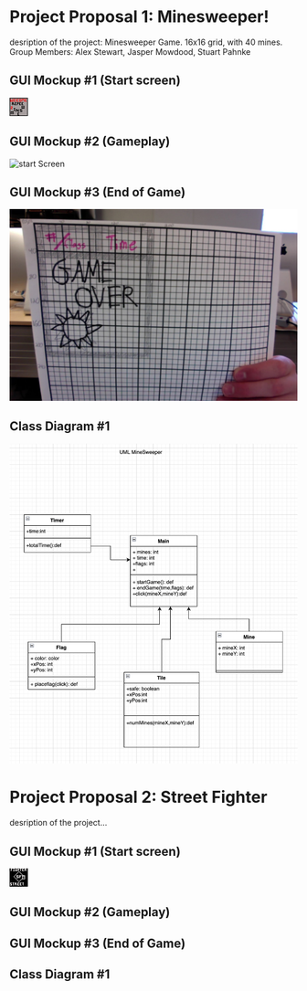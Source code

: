 # Project Proposal 1: Minesweeper!
desription of the project: Minesweeper Game. 16x16 grid, with 40 mines.
Group Members: Alex Stewart, Jasper Mowdood, Stuart Pahnke

## GUI Mockup #1 (Start screen)

![start Screen](https://github.com/AlexDStew1209/ProjectProposalA3/blob/main/images/StartScreen.png?raw=true)

## GUI Mockup #2 (Gameplay)

![start Screen]()

## GUI Mockup #3 (End of Game)

![End of Game](https://github.com/AlexDStew1209/ProjectProposalA3/blob/main/images/GUIMockup2.jpg?raw=true)

## Class Diagram #1
![gui mockup](https://github.com/AlexDStew1209/ProjectProposalA3/blob/main/images/minesweeperUML.png?raw=true)
# Project Proposal 2: Street Fighter
desription of the project...

## GUI Mockup #1 (Start screen)
![start Screen](https://github.com/AlexDStew1209/ProjectProposalA3/blob/main/images/StreetFighter.png?raw=true)
## GUI Mockup #2 (Gameplay)

## GUI Mockup #3  (End of Game)

## Class Diagram #1

